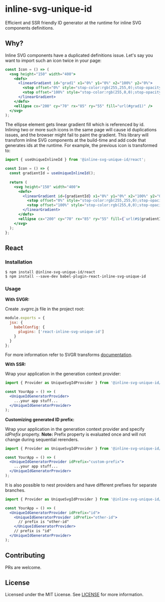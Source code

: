 # inline-svg-unique-id

Efficient and SSR friendly ID generator at the runtime for inline SVG components definitions.

## Why?

Inline SVG components have a duplicated definitions issue. Let's say you want to import such an icon twice in your page:

```jsx
const Icon = () => (
  <svg height="150" width="400">
    <defs>
      <linearGradient id="grad1" x1="0%" y1="0%" x2="100%" y2="0%">
        <stop offset="0%" style="stop-color:rgb(255,255,0);stop-opacity:1" />
        <stop offset="100%" style="stop-color:rgb(255,0,0);stop-opacity:1" />
      </linearGradient>
    </defs>
    <ellipse cx="200" cy="70" rx="85" ry="55" fill="url(#grad1)" />
  </svg>
);
```

The ellipse element gets linear gradient fill which is referenced by id. Inlining two or more such icons in the same page
will cause id duplications issues, and the browser might fail to paint the gradient. This library will transform inline SVG components at
the build-time and add code that generates ids at the runtime. For example, the previous icon is transformed to:

```jsx
import { useUniqueInlineId } from '@inline-svg-unique-id/react';

const Icon = () => {
  const gradientId = useUniqueInlineId();
  
  return (
    <svg height="150" width="400">
      <defs>
        <linearGradient id={gradientId} x1="0%" y1="0%" x2="100%" y2="0%">
          <stop offset="0%" style="stop-color:rgb(255,255,0);stop-opacity:1" />
          <stop offset="100%" style="stop-color:rgb(255,0,0);stop-opacity:1" />
        </linearGradient>
      </defs>
      <ellipse cx="200" cy="70" rx="85" ry="55" fill={`url(#${gradientId})`}/>
    </svg>
  );
};
```

## React

### Installation

```shell
$ npm install @inline-svg-unique-id/react
$ npm install --save-dev babel-plugin-react-inline-svg-unique-id
```

### Usage

**With SVGR:**

Create .svgrrc.js file in the project root:
```js
module.exports = {
  jsx: {
    babelConfig: {
      plugins: ['react-inline-svg-unique-id']
    }
  }
};
```
For more information refer to SVGR transforms [documentation](https://react-svgr.com/docs/custom-transformations/).

**With SSR:**

Wrap your application in the generation context provider:

```jsx
import { Provider as UniqueSvgIdProvider } from '@inline-svg-unique-id/react';

const YourApp = () => (
  <UniqueIdGeneratorProvider>
    ...your app stuff...
  </UniqueIdGeneratorProvider>
);
```

**Customizing generated ID prefix:**

Wrap your application in the generation context provider and specify _idPrefix_ property. **Note:** Prefix property
is evaluated once and will not change during sequential rerenders.

```jsx
import { Provider as UniqueSvgIdProvider } from '@inline-svg-unique-id/react';

const YourApp = () => (
  <UniqueIdGeneratorProvider idPrefix="custom-prefix">
    ...your app stuff...
  </UniqueIdGeneratorProvider>
);
```

It is also possible to nest providers and have different prefixes for separate branches.

```jsx
import { Provider as UniqueSvgIdProvider } from '@inline-svg-unique-id/react';

const YourApp = () => (
  <UniqueIdGeneratorProvider idPrefix="id">
    <UniqueIdGeneratorProvider idPrefix="other-id">
      // prefix is "other-id"
    </UniqueIdGeneratorProvider>
    // prefix is "id"
  </UniqueIdGeneratorProvider>
);
```

## Contributing

PRs are welcome.

## License

Licensed under the MIT License. See [LICENSE](https://github.com/laleksiunas/inline-svg-unique-id/blob/main/LICENSE) for more information.
